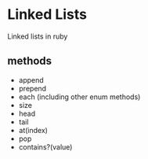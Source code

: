 # Linked Lists

Linked lists in ruby

## methods

- append
- prepend
- each (including other enum methods)
- size
- head
- tail
- at(index)
- pop
- contains?(value)
